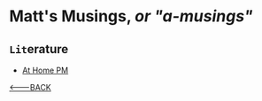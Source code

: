 # Matt's Musings, *or "a-musings"*

## `Lit`erature

- [At Home PM](homePm.md)

[<---BACK](../README.md)
